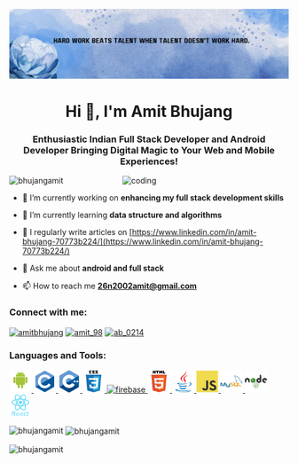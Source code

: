 ![logo](https://github.com/BhujangAmit/BhujangAmit/blob/main/gitbanner.png)
<h1 align="center">Hi 👋, I'm Amit Bhujang</h1>
<h3 align="center">Enthusiastic Indian Full Stack Developer and Android Developer Bringing Digital Magic to Your Web and Mobile Experiences!</h3>

<img align="right" alt="coding" width="300" src="https://media4.giphy.com/media/WtTnAfZn6aVJfBzlN3/giphy.gif">

<p align="left"> <img src="https://komarev.com/ghpvc/?username=bhujangamit&label=Profile%20views&color=0e75b6&style=flat" alt="bhujangamit" /> </p>

- 🔭 I’m currently working on **enhancing my full stack development skills**

- 🌱 I’m currently learning **data structure and algorithms**

- 📝 I regularly write articles on [https://www.linkedin.com/in/amit-bhujang-70773b224/](https://www.linkedin.com/in/amit-bhujang-70773b224/)

- 💬 Ask me about **android and full stack**

- 📫 How to reach me **26n2002amit@gmail.com**

<h3 align="left">Connect with me:</h3>
<p align="left">
<a href="https://linkedin.com/in/amitbhujang" target="blank"><img align="center" src="https://raw.githubusercontent.com/rahuldkjain/github-profile-readme-generator/master/src/images/icons/Social/linked-in-alt.svg" alt="amitbhujang" height="30" width="40" /></a>
<a href="https://www.leetcode.com/amit_98" target="blank"><img align="center" src="https://raw.githubusercontent.com/rahuldkjain/github-profile-readme-generator/master/src/images/icons/Social/leet-code.svg" alt="amit_98" height="30" width="40" /></a>
<a href="https://auth.geeksforgeeks.org/user/ab_0214" target="blank"><img align="center" src="https://raw.githubusercontent.com/rahuldkjain/github-profile-readme-generator/master/src/images/icons/Social/geeks-for-geeks.svg" alt="ab_0214" height="30" width="40" /></a>
</p>

<h3 align="left">Languages and Tools:</h3>
<p align="left"> <a href="https://developer.android.com" target="_blank" rel="noreferrer"> <img src="https://raw.githubusercontent.com/devicons/devicon/master/icons/android/android-original-wordmark.svg" alt="android" width="40" height="40"/> </a> <a href="https://www.cprogramming.com/" target="_blank" rel="noreferrer"> <img src="https://raw.githubusercontent.com/devicons/devicon/master/icons/c/c-original.svg" alt="c" width="40" height="40"/> </a> <a href="https://www.w3schools.com/cpp/" target="_blank" rel="noreferrer"> <img src="https://raw.githubusercontent.com/devicons/devicon/master/icons/cplusplus/cplusplus-original.svg" alt="cplusplus" width="40" height="40"/> </a> <a href="https://www.w3schools.com/css/" target="_blank" rel="noreferrer"> <img src="https://raw.githubusercontent.com/devicons/devicon/master/icons/css3/css3-original-wordmark.svg" alt="css3" width="40" height="40"/> </a> <a href="https://firebase.google.com/" target="_blank" rel="noreferrer"> <img src="https://www.vectorlogo.zone/logos/firebase/firebase-icon.svg" alt="firebase" width="40" height="40"/> </a> <a href="https://www.w3.org/html/" target="_blank" rel="noreferrer"> <img src="https://raw.githubusercontent.com/devicons/devicon/master/icons/html5/html5-original-wordmark.svg" alt="html5" width="40" height="40"/> </a> <a href="https://www.java.com" target="_blank" rel="noreferrer"> <img src="https://raw.githubusercontent.com/devicons/devicon/master/icons/java/java-original.svg" alt="java" width="40" height="40"/> </a> <a href="https://developer.mozilla.org/en-US/docs/Web/JavaScript" target="_blank" rel="noreferrer"> <img src="https://raw.githubusercontent.com/devicons/devicon/master/icons/javascript/javascript-original.svg" alt="javascript" width="40" height="40"/> </a> <a href="https://www.mysql.com/" target="_blank" rel="noreferrer"> <img src="https://raw.githubusercontent.com/devicons/devicon/master/icons/mysql/mysql-original-wordmark.svg" alt="mysql" width="40" height="40"/> </a> <a href="https://nodejs.org" target="_blank" rel="noreferrer"> <img src="https://raw.githubusercontent.com/devicons/devicon/master/icons/nodejs/nodejs-original-wordmark.svg" alt="nodejs" width="40" height="40"/> </a> <a href="https://reactjs.org/" target="_blank" rel="noreferrer"> <img src="https://raw.githubusercontent.com/devicons/devicon/master/icons/react/react-original-wordmark.svg" alt="react" width="40" height="40"/> </a> </p>

<p><img align="left" src="https://github-readme-stats.vercel.app/api/top-langs?username=bhujangamit&show_icons=true&locale=en&layout=compact" alt="bhujangamit" /></p>

<p>&nbsp;<img align="center" src="https://github-readme-stats.vercel.app/api?username=bhujangamit&show_icons=true&locale=en" alt="bhujangamit" /></p>

<p><img align="center" src="https://github-readme-streak-stats.herokuapp.com/?user=bhujangamit&" alt="bhujangamit" /></p>
